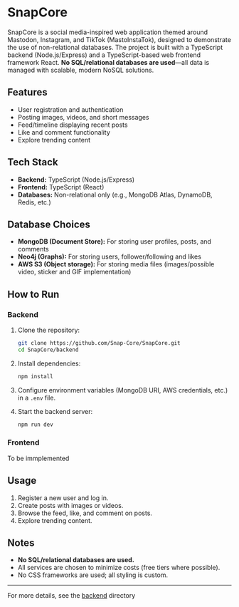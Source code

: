 # SnapCore

SnapCore is a social media-inspired web application themed around Mastodon, Instagram, and TikTok (MastoInstaTok), designed to demonstrate the use of non-relational databases. The project is built with a TypeScript backend (Node.js/Express) and a TypeScript-based web frontend framework React. **No SQL/relational databases are used**—all data is managed with scalable, modern NoSQL solutions.

## Features

- User registration and authentication
- Posting images, videos, and short messages
- Feed/timeline displaying recent posts
- Like and comment functionality
- Explore trending content

## Tech Stack

- **Backend:** TypeScript (Node.js/Express)
- **Frontend:** TypeScript (React)
- **Databases:** Non-relational only (e.g., MongoDB Atlas, DynamoDB, Redis, etc.)

## Database Choices

- **MongoDB (Document Store):** For storing user profiles, posts, and comments
- **Neo4j (Graphs):** For storing users, follower/following and likes
- **AWS S3 (Object storage):** For storing media files (images/possible video, sticker and GIF implementation)

## How to Run


### Backend

1. Clone the repository:
    ```sh
    git clone https://github.com/Snap-Core/SnapCore.git
    cd SnapCore/backend
    ```

2. Install dependencies:
    ```sh
    npm install
    ```

3. Configure environment variables (MongoDB URI, AWS credentials, etc.) in a `.env` file.

4. Start the backend server:
    ```sh
    npm run dev
    ```

### Frontend

  To be immplemented


## Usage

1. Register a new user and log in.
2. Create posts with images or videos.
3. Browse the feed, like, and comment on posts.
4. Explore trending content.

## Notes

- **No SQL/relational databases are used.**
- All services are chosen to minimize costs (free tiers where possible).
- No CSS frameworks are used; all styling is custom.

---

For more details, see the [backend](backend/) directory